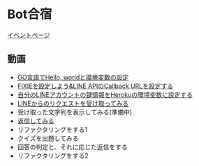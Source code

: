 # Bot合宿

[イベントページ](https://www.facebook.com/events/623596797795160)

## 動画
- [GO言語でHello, worldと環境変数の設定](https://www.youtube.com/watch?v=ME481U3ZH_8)
- [FIXIEを設定しよう&LINE APIのCallback URLを設定する](https://youtu.be/Durepw6nXF8)
- [自分のLINEアカウントの鍵情報をHerokuの環境変数に設定する](https://youtu.be/RIh-m7QBoeM)
- [LINEからのリクエストを受け取ってみる](https://youtu.be/T379mEWL-9Y)
- 受け取った文字列を表示してみる(準備中)
- [返信してみる](https://youtu.be/ENQbSBIqpLo)
- リファクタリングをする1
- クイズを出題してみる
- 回答の判定と、それに応じた返信をする
- リファクタリングをする2
